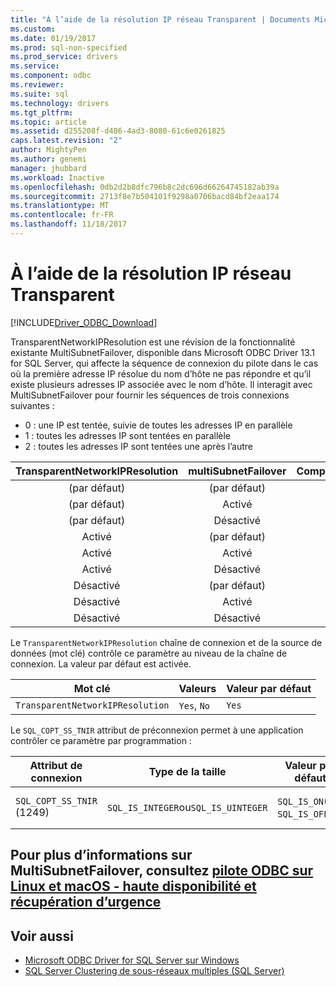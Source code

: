 ```yaml
---
title: "À l’aide de la résolution IP réseau Transparent | Documents Microsoft"
ms.custom: 
ms.date: 01/19/2017
ms.prod: sql-non-specified
ms.prod_service: drivers
ms.service: 
ms.component: odbc
ms.reviewer: 
ms.suite: sql
ms.technology: drivers
ms.tgt_pltfrm: 
ms.topic: article
ms.assetid: d255208f-d486-4ad3-8080-61c6e0261825
caps.latest.revision: "2"
author: MightyPen
ms.author: genemi
manager: jhubbard
ms.workload: Inactive
ms.openlocfilehash: 0db2d2b8dfc796b8c2dc696d66264745182ab39a
ms.sourcegitcommit: 2713f8e7b504101f9298a0706bacd84bf2eaa174
ms.translationtype: MT
ms.contentlocale: fr-FR
ms.lasthandoff: 11/18/2017
---
```

# <a name="using-transparent-network-ip-resolution"></a>À l’aide de la résolution IP réseau Transparent
[!INCLUDE[Driver_ODBC_Download](../../includes/driver_odbc_download.md)]

TransparentNetworkIPResolution est une révision de la fonctionnalité existante MultiSubnetFailover, disponible dans Microsoft ODBC Driver 13.1 for SQL Server, qui affecte la séquence de connexion du pilote dans le cas où la première adresse IP résolue du nom d’hôte ne pas répondre et qu’il existe plusieurs adresses IP associée avec le nom d’hôte. Il interagit avec MultiSubnetFailover pour fournir les séquences de trois connexions suivantes :

* 0 : une IP est tentée, suivie de toutes les adresses IP en parallèle
* 1 : toutes les adresses IP sont tentées en parallèle
* 2 : toutes les adresses IP sont tentées une après l’autre

|TransparentNetworkIPResolution|multiSubnetFailover|Comportement|
|:-:|:-:|:-:|
|(par défaut)|(par défaut)|0|
|(par défaut)|Activé|1|
|(par défaut)|Désactivé|0|
|Activé|(par défaut)|0|
|Activé|Activé|1|
|Activé|Désactivé|0|
|Désactivé|(par défaut)|2|
|Désactivé|Activé|1|
|Désactivé|Désactivé|2|

Le `TransparentNetworkIPResolution` chaîne de connexion et de la source de données (mot clé) contrôle ce paramètre au niveau de la chaîne de connexion. La valeur par défaut est activée.

Mot clé|Valeurs|Valeur par défaut
-|-|-
`TransparentNetworkIPResolution`|`Yes`, `No`|`Yes`

Le `SQL_COPT_SS_TNIR` attribut de préconnexion permet à une application contrôler ce paramètre par programmation :

Attribut de connexion|   Type de la taille|  Valeur par défaut| Valeur|  Description
-|-|-|-|-
`SQL_COPT_SS_TNIR` (1249)| `SQL_IS_INTEGER`ou`SQL_IS_UINTEGER`| `SQL_IS_ON`(1), `SQL_IS_OFF`(0)|`SQL_IS_ON`|Active ou désactive les TNIR.

<a name="for-more-information-about-multisubnetfailover-see-odbc-driver-on-linux-and-macos---high-availability-and-disaster-recoveryconnectodbclinux-macodbc-driver-on-linux-support-for-high-availability-disaster-recoverymd"></a>Pour plus d’informations sur MultiSubnetFailover, consultez [pilote ODBC sur Linux et macOS - haute disponibilité et récupération d’urgence](../../connect/odbc/linux-mac/odbc-driver-on-linux-support-for-high-availability-disaster-recovery.md)
--------------------------------------------------
## <a name="see-also"></a>Voir aussi  
* [Microsoft ODBC Driver for SQL Server sur Windows](../../connect/odbc/windows/microsoft-odbc-driver-for-sql-server-on-windows.md)
* [SQL Server Clustering de sous-réseaux multiples (SQL Server)](https://msdn.microsoft.com/library/ff878716.aspx#RelatedContent)
